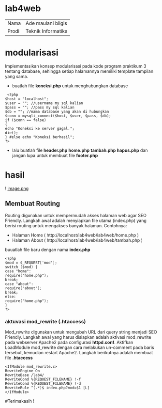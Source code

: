 # lab4web
<table bprder="1" cellpadding="5" cellspacing="0">
  <tbody>
  <tr>
  <td> Nama </td>
  <td> Ade maulani bilgis</td>
  </tr>
  <tr>
  <td>Prodi</td>
  <td>Teknik Informatika</td>
  </tr>
</table>

# modularisasi
Implementasikan konsep modularisasi pada kode program praktikum 3 tentang database, sehingga
setiap halamannya memiliki template tampilan yang sama.

* buatlah file **koneksi.php** untuk menghubungkan database
```
 <?php
$host = "localhost";
$user = ""; //username my sql kalian
$pass = ""; //pass my sql kalian
$db = ""; //nama database yang akan di hubungkan
$conn = mysqli_connect($host, $user, $pass, $db);
if ($conn == false)
{
echo "Koneksi ke server gagal.";
die();
} #else echo "Koneksi berhasil";
?> 
```

* lalu buatlah file **header.php** **home.php** **tambah.php** **hapus.php** dan jangan lupa untuk membuat file **footer.php**

# hasil 
! [image.png](https://github.com/forusig/lab4web/blob/fcae40774dcdce0f82f9fe0e446f5f380ae36678/gambar/img3.png)

## Membuat Routing
Routing digunakan untuk mempermudah akses halaman web agar SEO Friendly.
Langkah awal adalah menyiapkan file utama (index.php) yang berisi routing untuk mengakses banyak
halaman.
Contohnya:
* Halaman Home ( http://localhost/lab4web/lab4web/home.php )
* Halaman About ( http://localhost/lab4web/lab4web/tambah.php )

buuatlah file baru dengan nama **index.php**
```
<?php
$mod = $_REQUEST['mod'];
switch ($mod) {
case "home":
require("home.php");
break;
case "about":
require("about");
break;
else:
require("home.php");
}
?>
```
### aktuvasi mod_rewrite (.htaccess)
Mod_rewrite digunakan untuk mengubah URL dari query string menjadi SEO Friendly.
Langkah awal yang harus disiapkan adalah aktivasi mod_rewrite pada webserver Apache2 pada
configurasi **httpd.conf**.
Aktifkan LoadModule mod_rewrite dengan cara melakukan un-comment pada baris tersebut,
kemudian restart Apache2.
Langkah berikutnya adalah membuat file **.htaccess**
```
<IfModule mod_rewrite.c>
RewriteEngine On
RewriteBase /lab4/
RewriteCond %{REQUEST_FILENAME} !-f
RewriteCond %{REQUEST_FILENAME} !-d
RewriteRule ^(.*)$ index.php?mod=$1 [L]
</IfModule>
```

#Terimakasih !